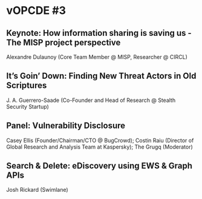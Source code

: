 # vOPCDE #3
## Keynote: How information sharing is saving us - The MISP project perspective
Alexandre Dulaunoy (Core Team Member @ MISP, Researcher @ CIRCL)
## It’s Goin’ Down: Finding New Threat Actors in Old Scriptures
J. A. Guerrero-Saade (Co-Founder and Head of Research @ Stealth Security Startup)
## Panel: Vulnerability Disclosure
Casey Ellis (Founder/Chairman/CTO @ BugCrowd);
Costin Raiu (Director of Global Research and Analysis Team at Kaspersky);
The Grugq (Moderator)
## Search & Delete: eDiscovery using EWS & Graph APIs
Josh Rickard (Swimlane)